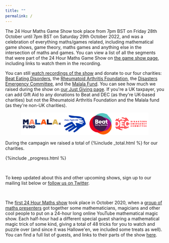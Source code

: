 ```yaml
---
title: ""
permalink: /
---
```


The 24 Hour Maths Game Show took place from 7pm BST on Friday 28th October until 7pm BST on Saturday 29th October 2022, and was a celebration of everything maths/games related, including mathematical game shows, game theory, maths games and anything else in the intersection of maths and games.
You can view a list of all the segments that were part of the 24 Hour Maths Game Show on [the game show page](game-show.md), including links to watch them in the recording.

You can still [watch recordings of the show](https://www.youtube.com/@24hmaths) and donate to our four charities: [Beat Eating Disorders](https://www.justgiving.com/beat), the [Rheumatoid Arthritis Foundation](https://www.justgiving.com/rheumatoidarthritisfoundationhelpfightra), the [Disasters Emergency Committee](https://www.justgiving.com/dec), and the [Malala Fund](https://www.justgiving.com/malalafund).
You can see how much we raised during the show on [our Just Giving page](https://www.justgiving.com/team/24hourmathsgameshow). If you're a UK taxpayer, you can add Gift Aid to any donations to Beat and DEC (as they're UK-based charities) but not the Rheumatoid Arthritis Foundation
and the Malala fund (as they're non-UK charities).

<center><a href='https://www.justgiving.com/team/24hourmathsgameshow'><img src='/assets/img/charity-logos.png' style='width:80%' class='noshadow'></a></center>

During the campagin we raised a total of {%include _total.html %} for our charities.

{%include _progress.html %}

&nbsp;

To keep updated about this and other upcoming shows, sign up to our mailing list below or [follow us on Twitter](https://twitter.com/24hmaths).

<div style="text-align: center" class="sender-form-field" data-sender-form-id="kyx9nvl2akal8dqdddu"></div>

<br />

The [first 24 Hour Maths show](magic.md) took place in October 2020, when a [group of maths presenters](team.md) got together some mathematicians, 
magicians and other cool people to put on a 24-hour long online YouTube mathematical magic show. Each half-hour had a 
different special guest sharing a mathematical magic trick of some kind, giving a total of 48 tricks for you to watch and 
puzzle over (and since it was Hallowe'en, we included some treats as well).
You can find a full list of guests, and links to their parts of the show [here](magic.md).
